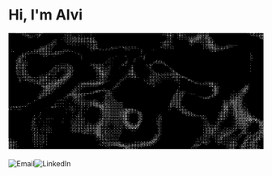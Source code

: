 <h1>Hi, I'm Alvi </h1>

<div align="center">
  <img src="./githubbanner-ezgif.com-resize.gif" />
</div>
<br/>

<a href="mailto:alvialam22@gmail.com" title="Email">
  <img align="left" alt="Email" src="https://img.icons8.com/ios-filled/50/FFFFFF/apple-mail.png" />
</a>
<a href="https://www.linkedin.com/in/alvia22/" title="LinkedIn">
  <img align="left" alt="LinkedIn" src="https://img.icons8.com/ios-filled/50/FFFFFF/linkedin.png" />
</a>


